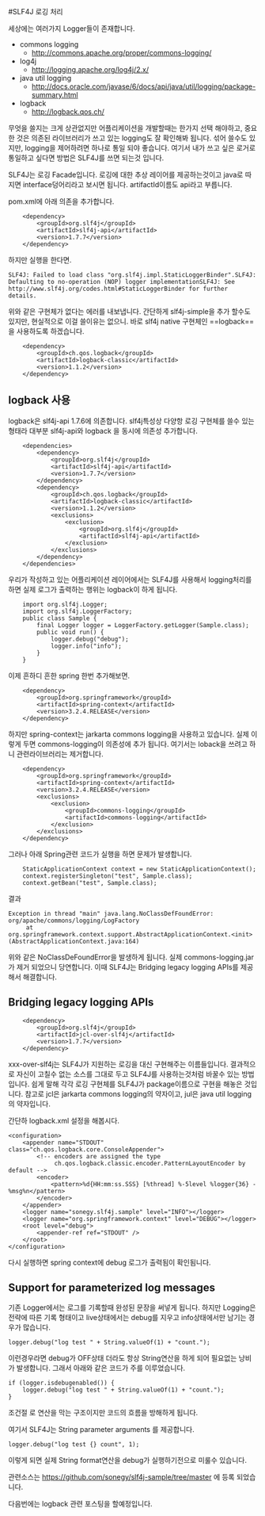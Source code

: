 #SLF4J 로깅 처리

세상에는 여러가지 Logger들이 존재합니다.

- commons logging
	- http://commons.apache.org/proper/commons-logging/
- log4j
	- http://logging.apache.org/log4j/2.x/
- java util logging
	- http://docs.oracle.com/javase/6/docs/api/java/util/logging/package-summary.html
- logback
	- http://logback.qos.ch/

무엇을 쓸지는 크게 상관없지만 어플리케이션을 개발할때는 한가지 선택 해야하고, 중요한 것은 의존된 라이브러리가 쓰고 있는 logging도 잘 확인해봐 됩니다. 섞어 쓸수도 있지만, logging을 제어하려면 하나로 통일 되야 좋습니다. 여기서 내가 쓰고 싶은 로거로 통일하고 싶다면 방법은 SLF4J를 쓰면 되는것 입니다.

SLF4J는 로깅 Facade입니다. 로깅에 대한 추상 레이어를 제공하는것이고 java로 따지면 interface덩어리라고 보시면 됩니다. artifactId이름도 api라고 부릅니다.

pom.xml에 아래 의존을 추가합니다.
```
	<dependency>
    	<groupId>org.slf4j</groupId>
    	<artifactId>slf4j-api</artifactId>
    	<version>1.7.7</version>
	</dependency>
```
하지만 실행을 한다면.
```
SLF4J: Failed to load class "org.slf4j.impl.StaticLoggerBinder".SLF4J: Defaulting to no-operation (NOP) logger implementationSLF4J: See http://www.slf4j.org/codes.html#StaticLoggerBinder for further details.
```

위와 같은 구현체가 없다는 에러를 내보냅니다. 간단하게 slf4j-simple을 추가 할수도 있지만, 현실적으로 이걸 쓸이유는 없으니. 바로 slf4j native 구현체인 ==logback== 을 사용하도록 하겠습니다.
```
	<dependency>
    	<groupId>ch.qos.logback</groupId>
        <artifactId>logback-classic</artifactId>
        <version>1.1.2</version>
  	</dependency>
```
## logback 사용

logback은 slf4j-api 1.7.6에 의존합니다. slf4j특성상 다양항 로깅 구현체를 쓸수 있는 형태라 대부분 slf4j-api와 logback 을 동시에 의존성 추가합니다.
```
    <dependencies>
        <dependency>
            <groupId>org.slf4j</groupId>
            <artifactId>slf4j-api</artifactId>
            <version>1.7.7</version>
        </dependency>
        <dependency>
            <groupId>ch.qos.logback</groupId>
            <artifactId>logback-classic</artifactId>
            <version>1.1.2</version>
            <exclusions>
                <exclusion>
                    <groupId>org.slf4j</groupId>
                    <artifactId>slf4j-api</artifactId>
                </exclusion>
            </exclusions>
        </dependency>
    </dependencies>
```
우리가 작성하고 있는 어플리케이션 레이어에서는 SLF4J를 사용해서 logging처리를 하면 실제 로그가 출력하는 행위는 logback이 하게 됩니다.
```
	import org.slf4j.Logger;
    import org.slf4j.LoggerFactory;
    public class Sample {
    	final Logger logger = LoggerFactory.getLogger(Sample.class);
        public void run() {
        	logger.debug("debug");
	        logger.info("info");
        }
    }
```
이제 흔하디 흔한 spring 한번 추가해보면.
```
    <dependency>
        <groupId>org.springframework</groupId>
        <artifactId>spring-context</artifactId>
        <version>3.2.4.RELEASE</version>
    </dependency>
```
하지만 spring-context는 jarkarta commons logging을 사용하고 있습니다. 실제 이렇게 두면 commons-logging이 의존성에 추가 됩니다. 여기서는 loback을 쓰려고 하니 관련라이브러리는 제거합니다.
```
    <dependency>
        <groupId>org.springframework</groupId>
        <artifactId>spring-context</artifactId>
        <version>3.2.4.RELEASE</version>
        <exclusions>
            <exclusion>
                <groupId>commons-logging</groupId>
                <artifactId>commons-logging</artifactId>
            </exclusion>
        </exclusions>
    </dependency>
```
그러나 아래 Spring관련 코드가 실행을 하면 문제가 발생합니다.
```
    StaticApplicationContext context = new StaticApplicationContext();
    context.registerSingleton("test", Sample.class);
    context.getBean("test", Sample.class);
```
결과
```
Exception in thread "main" java.lang.NoClassDefFoundError: org/apache/commons/logging/LogFactory
     at org.springframework.context.support.AbstractApplicationContext.<init>(AbstractApplicationContext.java:164)
```

위와 같은 NoClassDeFoundError을 발생하게 됩니다. 실제 commons-logging.jar가 제거 되었으니 당연합니다. 이때 SLF4J는 Bridging legacy logging APIs를 제공해서 해결합니다.

## Bridging legacy logging APIs
```
    <dependency>
        <groupId>org.slf4j</groupId>
        <artifactId>jcl-over-slf4j</artifactId>
        <version>1.7.7</version>
    </dependency>
```
xxx-over-slf4j는 SLF4J가 지원하는 로깅을 대신 구현해주는 이름들입니다. 결과적으로 자신이 고칠수 없는 소스를 그대로 두고 SLF4J를 사용하는것처럼 바꿀수 있는 방법입니다. 쉽게 말해 각각 로깅 구현체를 SLF4J가 package이름으로 구현을 해놓은 것입니다. 참고로 jcl은 jarkarta commons logging의 약자이고, jul은 java util logging의 약자입니다.

간단하 logback.xml 설정을 해봅시다.
```
<configuration>
    <appender name="STDOUT" class="ch.qos.logback.core.ConsoleAppender">
        <!-- encoders are assigned the type
             ch.qos.logback.classic.encoder.PatternLayoutEncoder by default -->
        <encoder>
            <pattern>%d{HH:mm:ss.SSS} [%thread] %-5level %logger{36} - %msg%n</pattern>
        </encoder>
    </appender>
    <logger name="sonegy.slf4j.sample" level="INFO"></logger>
    <logger name="org.springframework.context" level="DEBUG"></logger>
    <root level="debug">
        <appender-ref ref="STDOUT" />
    </root>
</configuration>
```
다시 실행하면 spring context에 debug 로그가 출력됨이 확인됨니다.
## Support for parameterized log messages
기존 Logger에서는 로그를 기록할때 완성된 문장을 써넣게 됩니다. 하지만 Logging은 전략에 따른 기록 형태이고 live상태에서는 debug를 지우고 info상태에서만 남기는 경우가 많습니다.
```
logger.debug("log test " + String.valueOf(1) + "count.");
```
이런경우라면 debug가 OFF상태 더라도 항상 String연산을 하게 되어 필요없는 낭비가 발생합니다.
그래서 아래와 같은 코드가 주를 이루었습니다.
```
if (logger.isdebugenabled()) {
	logger.debug("log test " + String.valueOf(1) + "count.");
}
```
조건절 로 연산을 막는 구조이지만 코드의 흐름을 방해하게 됩니다.

여기서 SLF4J는 String parameter arguments 를 제공합니다.
```
logger.debug("log test {} count", 1);
```
이렇게 되면 실제 String format연산을 debug가 실행하기전으로 미룰수 있습니다.

관련소스는 https://github.com/sonegy/slf4j-sample/tree/master 에 등록 되었습니다.

다음번에는 logback 관련 포스팅을 할예정입니다.
